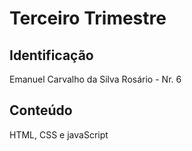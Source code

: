 # Terceiro Trimestre

## Identificação
Emanuel Carvalho da Silva Rosário - Nr. 6

## Conteúdo
HTML, CSS e javaScript
